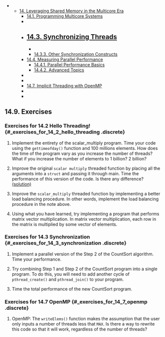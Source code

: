 





-   -   [14. Leveraging Shared Memory in the Multicore
        Era]()
        -   [14.1. Programming Multicore
            Systems]()
        -  
        -   [14.3. Synchronizing
            Threads]()
            -  
            -  
            -   [14.3.3. Other Synchronization
                Constructs]()
        -   [14.4. Measuring Parallel
            Performance]()
            -   [14.4.1. Parallel Performance
                Basics]()
            -   [14.4.2. Advanced
                Topics]()
        -  
        -  
        -   [14.7. Implicit Threading with
            OpenMP]()
        -  
        -  











## 14.9. Exercises 

### Exercises for 14.2 Hello Threading! {#_exercises_for_14_2_hello_threading .discrete}


1.  Implement the entirety of the scalar_multiply program. Time your
    code using the `gettimeofday()` function and 100 millions elements.
    How does the time of the program vary as you increase the number of
    threads? What if you increase the number of elements to 1 billion? 2
    billion?

2.  Improve the original `scalar multiply` threaded function by placing
    all the arguments into a `struct` and passing it through main. Time
    the performance of this version of the code. Is there any
    difference? [(solution)](_attachments/scalar2.c)

3.  Improve the `scalar_multiply` threaded function by implementing a
    better load balancing procedure. In other words, implement the load
    balancing procedure in the note above.

4.  Using what you have learned, try implementing a program that
    performs matrix vector multiplication. In matrix vector
    multiplication, each row in the matrix is multiplied by some vector
    of elements.


### Exercises for 14.3 Synchronization {#_exercises_for_14_3_synchronization .discrete}


1.  Implement a parallel version of the Step 2 of the CountSort
    algorithm. Time your performance.

2.  Try combining Step 1 and Step 2 of the CountSort program into a
    single program. To do this, you will need to add another cycle of
    `pthread_create()` and `pthread_join()` to your program.

3.  Time the total performance of the new CountSort program.


### Exercises for 14.7 OpenMP {#_exercises_for_14_7_openmp .discrete}


1.  OpenMP: The `writeElems()` function makes the assumption that the
    user only inputs a number of threads less that `MAX`. Is there a way
    to rewrite this code so that it will work, regardless of the number
    of threads?





